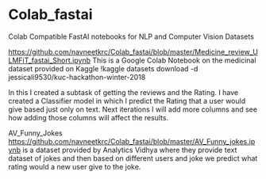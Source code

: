 # Colab_fastai
Colab Compatible FastAI notebooks for NLP and Computer Vision Datasets

https://github.com/navneetkrc/Colab_fastai/blob/master/Medicine_review_ULMFiT_fastai_Short.ipynb
This is a Google Colab Notebook on the medicinal dataset provided on Kaggle
!kaggle datasets download -d jessicali9530/kuc-hackathon-winter-2018

In this I created a subtask of getting the reviews and the Rating. I have created a Classifier model in which I predict the Rating that a user would give based just only on text.
Next iterations I will add more columns and see how adding those columns will affect the results.

AV_Funny_Jokes
https://github.com/navneetkrc/Colab_fastai/blob/master/AV_Funny_jokes.ipynb
is a dataset provided by Analytics Vidhya where they provide text dataset of jokes and then based on different users and joke we predict what rating would a new user give to the joke.

